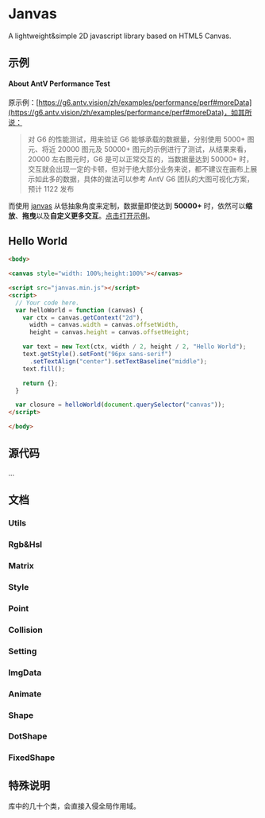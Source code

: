 # Janvas

A lightweight&amp;simple 2D javascript library based on HTML5 Canvas.

## 示例

#### About AntV Performance Test

原示例：[https://g6.antv.vision/zh/examples/performance/perf#moreData](https://g6.antv.vision/zh/examples/performance/perf#moreData)，如其所说：

> 对 G6 的性能测试，用来验证 G6 能够承载的数据量，分别使用 5000+ 图元、将近 20000 图元及 50000+ 图元的示例进行了测试，从结果来看，20000 左右图元时，G6 是可以正常交互的，当数据量达到 50000+ 时，交互就会出现一定的卡顿，但对于绝大部分业务来说，都不建议在画布上展示如此多的数据，具体的做法可以参考 AntV G6 团队的大图可视化方案，预计 1122 发布

而使用 [janvas](./dist/janvas.min.js) 从低抽象角度来定制，数据量即使达到 **50000\+** 时，依然可以**缩放**、**拖曳**以及**自定义更多交互**。[点击打开示例](https://jarenchow.github.io/Janvas/examples/about_antv_performance_test.html)。

## Hello World

```html
<body>

<canvas style="width: 100%;height:100%"></canvas>

<script src="janvas.min.js"></script>
<script>
  // Your code here.
  var helloWorld = function (canvas) {
    var ctx = canvas.getContext("2d"),
      width = canvas.width = canvas.offsetWidth,
      height = canvas.height = canvas.offsetHeight;

    var text = new Text(ctx, width / 2, height / 2, "Hello World");
    text.getStyle().setFont("96px sans-serif")
      .setTextAlign("center").setTextBaseline("middle");
    text.fill();

    return {};
  }

  var closure = helloWorld(document.querySelector("canvas"));
</script>

</body>
```

## 源代码

...

## 文档

### Utils

### Rgb&Hsl

### Matrix

### Style

### Point

### Collision

### Setting

### ImgData

### Animate

### Shape

### DotShape

### FixedShape

## 特殊说明

库中的几十个类，会直接入侵全局作用域。

